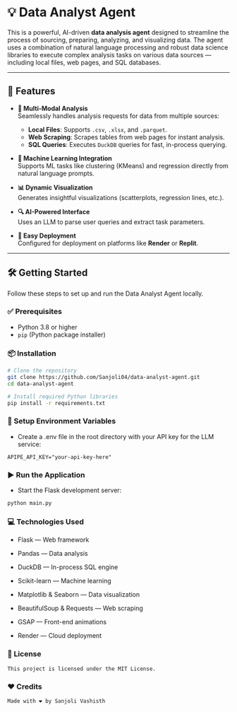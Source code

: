 # 💡 Data Analyst Agent

This is a powerful, AI-driven **data analysis agent** designed to streamline the process of sourcing, preparing, analyzing, and visualizing data. The agent uses a combination of natural language processing and robust data science libraries to execute complex analysis tasks on various data sources — including local files, web pages, and SQL databases.

---

## 🚀 Features

- **🧠 Multi-Modal Analysis**  
  Seamlessly handles analysis requests for data from multiple sources:
  - **Local Files**: Supports `.csv`, `.xlsx`, and `.parquet`.
  - **Web Scraping**: Scrapes tables from web pages for instant analysis.
  - **SQL Queries**: Executes `DuckDB` queries for fast, in-process querying.

- **🤖 Machine Learning Integration**  
  Supports ML tasks like clustering (KMeans) and regression directly from natural language prompts.

- **📊 Dynamic Visualization**  
  Generates insightful visualizations (scatterplots, regression lines, etc.).

- **🔍 AI-Powered Interface**  
  Uses an LLM to parse user queries and extract task parameters.

- **🚢 Easy Deployment**  
  Configured for deployment on platforms like **Render** or **Replit**.

---

## 🛠️ Getting Started

Follow these steps to set up and run the Data Analyst Agent locally.

### ✅ Prerequisites

- Python 3.8 or higher  
- `pip` (Python package installer)

### 📦 Installation

```bash
# Clone the repository
git clone https://github.com/Sanjoli04/data-analyst-agent.git
cd data-analyst-agent

# Install required Python libraries
pip install -r requirements.txt
```
### 🔐 Setup Environment Variables
- Create a .env file in the root directory with your API key for the LLM service:
```env
APIPE_API_KEY="your-api-key-here"
```
### ▶️ Run the Application
- Start the Flask development server:
```python
python main.py
```
### 💻 Technologies Used
- Flask — Web framework

- Pandas — Data analysis

- DuckDB — In-process SQL engine

- Scikit-learn — Machine learning

- Matplotlib & Seaborn — Data visualization

- BeautifulSoup & Requests — Web scraping

- GSAP — Front-end animations

- Render — Cloud deployment

### 📄 License
`This project is licensed under the MIT License.`

### ❤️ Credits
`Made with ❤️ by Sanjoli Vashisth`